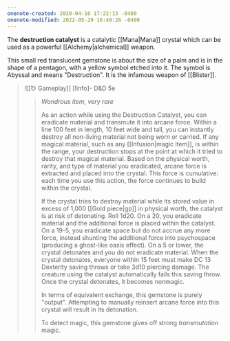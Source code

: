 ```yaml
---
onenote-created: 2020-04-16 17:22:13 -0400
onenote-modified: 2022-05-29 16:40:26 -0400
---
```

The **destruction catalyst** is a catalytic [[Mana|Mana]] crystal which can be used as a powerful [[Alchemy|alchemical]] weapon.

This small red translucent gemstone is about the size of a palm and is in the shape of a pentagon, with a yellow symbol etched into it. The symbol is Abyssal and means "Destruction". It is the infamous weapon of [[Blister]].

>![[⎋ Gameplay]]
>[!info]- D&D 5e
>>*Wondrous item, very rare*
>>
>>As an action while using the Destruction Catalyst, you can eradicate material and transmute it into arcane force. Within a line 100 feet in length, 10 feet wide and tall, you can instantly destroy all non-living material not being worn or carried. If any magical material, such as any [[Infusion|magic item]], is within the range, your destruction stops at the point at which it tried to destroy that magical material. Based on the physical worth, rarity, and type of material you eradicated, arcane force is extracted and placed into the crystal. This force is cumulative: each time you use this action, the force continues to build within the crystal.
>> 
>> If the crystal tries to destroy material while its stored value in excess of 1,000 [[Gold piece|gp]] in physical worth, the catalyst is at risk of detonating. Roll 1d20. On a 20, you eradicate material and the additional force is placed within the catalyst. On a 19-5, you eradicate space but do not accrue any more force, instead shunting the additional force into psychospace (producing a ghost-like oasis effect). On a 5 or lower, the crystal detonates and you do not eradicate material. When the crystal detonates, everyone within 15 feet must make DC 13 Dexterity saving throws or take 3d10 piercing damage. The creature using the catalyst automatically fails this saving throw. Once the crystal detonates, it becomes nonmagic.
>> 
>> In terms of equivalent exchange, this gemstone is purely "output". Attempting to manually reinsert arcane force into this crystal will result in its detonation.
>> 
>> To detect magic, this gemstone gives off strong *transmutation* magic.
